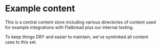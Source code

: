 # Example content

This is a central content store including various directories of content used for example integrations with Flatbread plus our internal testing.

To keep things DRY and easier to maintain, we've symlinked all content uses to this set.
